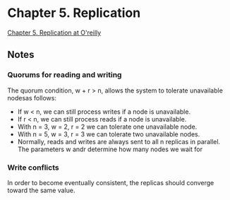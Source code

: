 # Chapter 5. Replication

[Chapter 5. Replication at O'reilly](https://learning.oreilly.com/library/view/designing-data-intensive-applications/9781491903063/ch05.html)

## Notes

### Quorums for reading and writing
The quorum condition, w + r > n, allows the system to tolerate unavailable nodesas follows:
- If w < n, we can still process writes if a node is unavailable.
- If r < n, we can still process reads if a node is unavailable.
- With n = 3, w = 2, r = 2 we can tolerate one unavailable node.
- With n = 5, w = 3, r = 3 we can tolerate two unavailable nodes.
- Normally, reads and writes are always sent to all n replicas in parallel. The parameters w andr determine how many nodes we wait for

### Write conflicts
In order to become eventually consistent, the replicas should converge toward the same value.